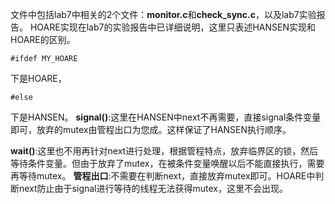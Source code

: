 文件中包括lab7中相关的2个文件：**monitor.c**和**check_sync.c**，以及lab7实验报告。
HOARE实现在lab7的实验报告中已详细说明，这里只表述HANSEN实现和HOARE的区别。

	#ifdef MY_HOARE
下是HOARE，

	#else
下是HANSEN。
**signal()**:这里在HANSEN中next不再需要，直接signal条件变量即可，放弃的mutex由管程出口为您成。这样保证了HANSEN执行顺序。

**wait()**:这里也不用再针对next进行处理，根据管程特点，放弃临界区的锁，然后等待条件变量。但由于放弃了mutex，在被条件变量唤醒以后不能直接执行，需要再等待mutex。
**管程出口**:不需要在判断next，直接放弃mutex即可。HOARE中判断next防止由于signal进行等待的线程无法获得mutex，这里不会出现。
